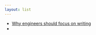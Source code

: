 ```yaml
---
layout: list
---
```


- [Why engineers should focus on writing](https://www.yieldcode.blog/post/why-engineers-should-write/)
- 
